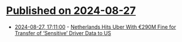 # [Published on 2024-08-27](index.md)

* [2024-08-27, 17:11:00](https://soylentnews.org/article.pl?sid=24/08/27/0433254&from=rss) - [Netherlands Hits Uber With €290M Fine for Transfer of ‘Sensitive’ Driver Data to US](https://soylentnews.org/article.pl?sid=24/08/27/0433254&from=rss)
